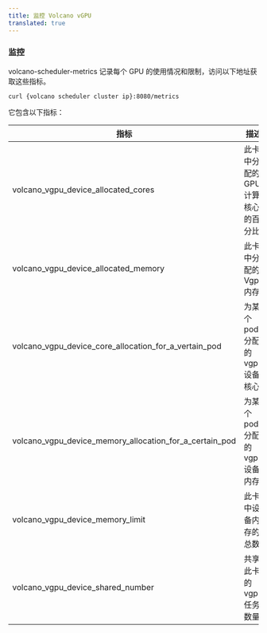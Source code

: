 ```yaml
---
title: 监控 Volcano vGPU
translated: true
---
```


### 监控

volcano-scheduler-metrics 记录每个 GPU 的使用情况和限制，访问以下地址获取这些指标。

```
curl {volcano scheduler cluster ip}:8080/metrics
```

它包含以下指标：

| 指标  | 描述 | 示例 |
|----------|-------------|---------|
| volcano_vgpu_device_allocated_cores | 此卡中分配的 GPU 计算核心的百分比 | `{NodeName="aio-node67",devID="GPU-00552014-5c87-89ac-b1a6-7b53aa24b0ec"}` 0 |
| volcano_vgpu_device_allocated_memory | 此卡中分配的 Vgpu 内存 | `{NodeName="aio-node67",devID="GPU-00552014-5c87-89ac-b1a6-7b53aa24b0ec"}` 32768|
| volcano_vgpu_device_core_allocation_for_a_vertain_pod| 为某个 pod 分配的 vgpu 设备核心 | `{NodeName="aio-node67",devID="GPU-00552014-5c87-89ac-b1a6-7b53aa24b0ec",podName="resnet101-deployment-7b487d974d-jjc8p"}` 0|
| volcano_vgpu_device_memory_allocation_for_a_certain_pod | 为某个 pod 分配的 vgpu 设备内存 | `{NodeName="aio-node67",devID="GPU-00552014-5c87-89ac-b1a6-7b53aa24b0ec",podName="resnet101-deployment-7b487d974d-jjc8p"}` 16384 |
| volcano_vgpu_device_memory_limit | 此卡中设备内存的总数 | `{NodeName="m5-cloudinfra-online01",devID="GPU-a88b5d0e-eb85-924b-b3cd-c6cad732f745"}` 32768 |
| volcano_vgpu_device_shared_number | 共享此卡的 vgpu 任务数量 |  `{NodeName="aio-node67",devID="GPU-00552014-5c87-89ac-b1a6-7b53aa24b0ec"}` 2|